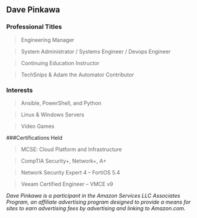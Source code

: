## Dave Pinkawa 


### Professional Titles
> Engineering Manager

> System Administrator / Systems Engineer / Devops Engineer

> Continuing Education Instructor

> TechSnips & Adam the Automator Contributor


### Interests
> Ansible, PowerShell, and Python

> Linux & Windows Servers

> Video Games


###Certifications Held
> MCSE: Cloud Platform and Infrastructure

> CompTIA Security+, Network+, A+

> Network Security Expert 4 – FortiOS 5.4

> Veeam Certified Engineer – VMCE v9


_Dave Pinkawa is a participant in the Amazon Services LLC Associates Program, an affiliate advertising program designed to provide a means for sites to earn advertising fees by advertising and linking to Amazon.com._